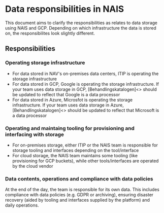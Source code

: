 # Data responsibilities in NAIS

This document aims to clarify the responsibilities as relates to data storage using NAIS and GCP. Depending on which infrastructure the data is stored on, the responsibilites look slightly different.

## Responsibilities
### Operating storage infrastructure
* For data stored in NAV's on-premises data centers, ITIP is operating the storage infrastructure
* For data stored in GCP, Google is operating the storage infrastructure. If your team uses data storage in GCP, [Behandlingskatalogen]<> should be updated to reflect that Google is a data processor
* For data stored in Azure, Microsfot is operating the storage infrastructure. If your team uses data storage in Azure, [Behandlingskatalogen]<> should be updated to reflect that Microsoft is a data processor

### Operating and maintaing tooling for provisioning and interfacing with storage
* For on-premises storage, either ITIP or the NAIS team is responsible for storage tooling and interfaces depending on the tool/interface
* For cloud storage, the NAIS team maintains some tooling (like provisioning for GCP buckets), while other tools/interfaces are operated by the cloud vendor

### Data contents, operations and compliance with data policies
At the end of the day, the team is responsible for its own data. This includes compliance with data policies (e.g. GDPR or archiving), ensuring disaster recovery (aided by tooling and interfaces supplied by the platform) and daily operations.
